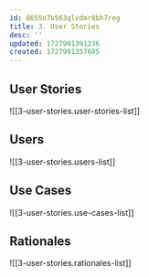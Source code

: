 ```yaml
---
id: 8655o7b563qlvdmr8bh7reg
title: 3. User Stories
desc: ''
updated: 1727901391236
created: 1727901357605
---
```


## User Stories

![[3-user-stories.user-stories-list]]

## Users

![[3-user-stories.users-list]]

## Use Cases

![[3-user-stories.use-cases-list]]

## Rationales

![[3-user-stories.rationales-list]]
